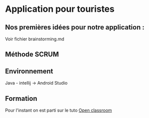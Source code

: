# Application pour touristes

## Nos premières idées pour notre application :
Voir fichier brainstorming.md

## Méthode SCRUM

## Environnement

Java - intellij ->
Android Studio 

## Formation
Pour l'instant on est parti sur le tuto [Open classroom](https://openclassrooms.com/courses/creez-des-applications-pour-android/l-univers-android)


